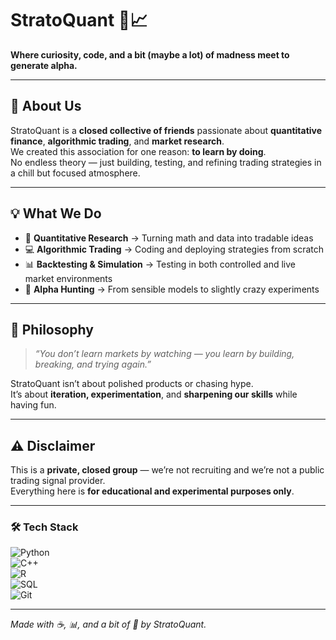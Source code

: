# StratoQuant 🚀📈  

**Where curiosity, code, and a bit (maybe a lot) of madness meet to generate alpha.**  

---

## 🏦 About Us  
StratoQuant is a **closed collective of friends** passionate about **quantitative finance**, **algorithmic trading**, and **market research**.  
We created this association for one reason: **to learn by doing**.  
No endless theory — just building, testing, and refining trading strategies in a chill but focused atmosphere.  

---

## 💡 What We Do  
- 🧠 **Quantitative Research** → Turning math and data into tradable ideas  
- 💻 **Algorithmic Trading** → Coding and deploying strategies from scratch  
- 📊 **Backtesting & Simulation** → Testing in both controlled and live market environments  
- 🎯 **Alpha Hunting** → From sensible models to slightly crazy experiments  

---

## 📜 Philosophy  
> *“You don’t learn markets by watching — you learn by building, breaking, and trying again.”*  

StratoQuant isn’t about polished products or chasing hype.  
It’s about **iteration, experimentation**, and **sharpening our skills** while having fun.  

---

## ⚠️ Disclaimer  
This is a **private, closed group** — we’re not recruiting and we’re not a public trading signal provider.  
Everything here is **for educational and experimental purposes only**.  

---

### 🛠️ Tech Stack  
![Python](https://img.shields.io/badge/Python-3.13-blue?logo=python)  
![C++](https://img.shields.io/badge/C++-20-blue?logo=cplusplus)  
![R](https://img.shields.io/badge/R-Language-lightgrey?logo=r)  
![SQL](https://img.shields.io/badge/SQL-Data-orange?logo=sqlite)  
![Git](https://img.shields.io/badge/Git-Version%20Control-red?logo=git)  

---

*Made with ☕, 📊, and a bit of 🤪 by StratoQuant.*

